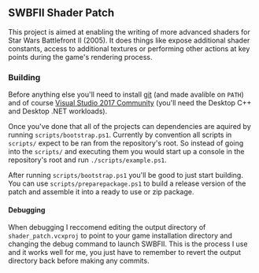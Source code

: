 ## SWBFII Shader Patch
This project is aimed at enabling the writing of more advanced shaders for Star Wars Battlefront II (2005). It does
things like expose additional shader constants, access to additional textures or performing other actions at key points
during the game's rendering process.

### Building
Before anything else you'll need to install [git](https://git-scm.com/) (and made avalible on `PATH`) and
of course [Visual Studio 2017 Community](https://www.visualstudio.com/downloads/) (you'll need the Desktop C++ 
and Desktop .NET workloads).

Once you've done that all of the projects can dependencies are aquired by running `scripts/bootstrap.ps1`.
Currently by convention all scripts in `scripts/` expect to be ran from the repository's root. So instead of 
going into the `scripts/` and executing them you would start up a console in the repository's root and run
`./scripts/example.ps1`.

After running `scripts/bootstrap.ps1` you'll be good to just start building. You can use `scripts/preparepackage.ps1`
to build a release version of the patch and assemble it into a ready to use or zip package.

#### Debugging
When debugging I reccomend editing the output directory of `shader_patch.vcxproj` to point to your game installation
directory and changing the debug command to launch SWBFII. This is the process I use and it works well for me, you just
have to remember to revert the output directory back before making any commits.

